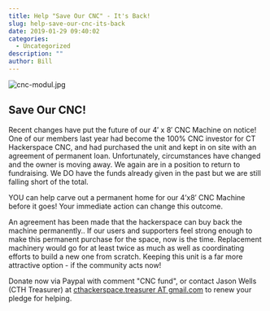 ```yaml
---
title: Help "Save Our CNC" - It's Back!
slug: help-save-our-cnc-its-back
date: 2019-01-29 09:40:02
categories:
  - Uncategorized
description: ""
author: Bill
---
```



![cnc-modul.jpg](/uploads/2018/05/cnc-modul.jpg)

## Save Our CNC!

Recent changes have put the future of our 4′ x 8′ CNC Machine on notice! One of our members last year had become the 100% CNC investor for CT Hackerspace CNC, and had purchased the unit and kept in on site with an agreement of permanent loan. Unfortunately, circumstances have changed and the owner is moving away. We again are in a position to return to fundraising. We DO have the funds already given in the past but we are still falling short of the total.

YOU can help carve out a permanent home for our 4’x8′ CNC Machine before it goes! Your immediate action can change this outcome.

An agreement has been made that the hackerspace can buy back the machine permanently.. If our users and supporters feel strong enough to make this permanent purchase for the space, now is the time. Replacement machinery would go for at least twice as much as well as coordinating efforts to build a new one from scratch. Keeping this unit is a far more attractive option - if the community acts now!

Donate now via Paypal with comment "CNC fund", or contact Jason Wells (CTH Treasurer) at [cthackerspace.treasurer AT gmail.com](mailto:cthackerspace.treasurer@gmail.com) to renew your pledge for helping.
